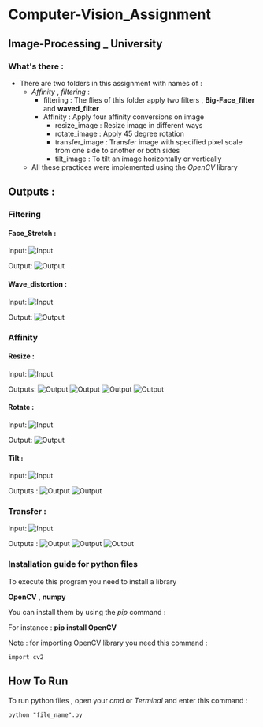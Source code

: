# Computer-Vision_Assignment

## Image-Processing _ University

### What's there : 

- There are two folders in this assignment with names of :
  - *Affinity* , *filtering* :
    - filtering : The flies of this folder apply two filters , **Big-Face_filter** and **waved_filter**
    - Affinity : Apply four affinity conversions on image
      - resize_image : Resize image in different ways
      - rotate_image : Apply 45 degree rotation
      - transfer_image : Transfer image with specified pixel scale from one side to another or both sides
      - tilt_image : To tilt an image horizontally or vertically 
  - All these practices were implemented using the *OpenCV* library

## Outputs :

### **Filtering**

#### Face_Stretch :

Input:
 ![Input](Universities_Assignments/filtering/face_stretch/input/man.jpg)

Output:
 ![Output](Universities-Assignments/filtering/face_stretch/output/stretched-man.jpg)

#### Wave_distortion :

Input:
 ![Input](Universities-Assignments/filtering/wave_distortion/input/Lena.jpg)

Output:
 ![Output](Universities-Assignments\filtering\wave_distortion\output/waved_Lena.jpg)



### **Affinity**

#### Resize : 

Input:
 ![Input](Universities-Assignments/Affinity/resize_image/input/home.jpg)

Outputs:
 ![Output](Universities-Assignments/Affinity/resize_image/outputs/resized-image1.jpg)
 ![Output](Universities-Assignments/Affinity/resize_image/outputs/resized-image2.jpg)
 ![Output](Universities-Assignments/Affinity/resize_image/outputs/resized-image3.jpg)
 ![Output](Universities-Assignments/Affinity/resize_image/outputs/resized-image4.jpg)
 
#### Rotate : 

Input:
 ![Input](Universities-Assignments/Affinity/rotate_image/input/home.jpg) 

Output:
 ![Output](Universities-Assignments/Affinity/rotate_image/output/rotated_45.jpg)
 
#### Tilt :

Input:
 ![Input](Universities-Assignments/Affinity/tilt_image/input/home.jpg) 

Outputs :
 ![Output](Universities-Assignments/Affinity/tilt_image/outputs/horizontal_tilted.jpg)
 ![Output](Universities-Assignments/Affinity/tilt_image/outputs/vertical_tilted.jpg)
 
### Transfer :

Input:
 ![Input](Universities-Assignments/Affinity/transfer_image/input/home.jpg) 
 
Outputs :
 ![Output](Universities-Assignments/Affinity/transfer_image/outputs/transfered-image1)
 ![Output](Universities-Assignments/Affinity/transfer_image/outputs/transfered-image2)
 ![Output](Universities-Assignments/Affinity/transfer_image/outputs/transfered-image3)
 

### Installation guide for python files
To execute this program you need to install a library

**OpenCV**  , **numpy** 

You can install them by using the *pip* command :

For instance :
**pip install OpenCV**

Note : for importing OpenCV library you need this command :
```
import cv2
```

## How To Run

To run python files , open your *cmd* or *Terminal* and enter this command :
```
python "file_name".py
```
